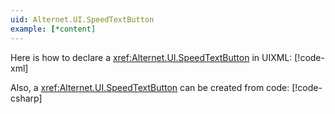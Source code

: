 ```yaml
---
uid: Alternet.UI.SpeedTextButton
example: [*content]
---
```


Here is how to declare a <xref:Alternet.UI.SpeedTextButton> in UIXML:
[!code-xml[](../../../Source/Samples/ApiDocDll/AllWindows/SpeedTextButtonWindow.uixml#CreateUixmlDeclaration)]

Also, a <xref:Alternet.UI.SpeedTextButton> can be created from code:
[!code-csharp[](../../../Source/Samples/ApiDocDll/AllWindows/SpeedTextButtonWindow.uixml.cs#CSharpCreation)]
